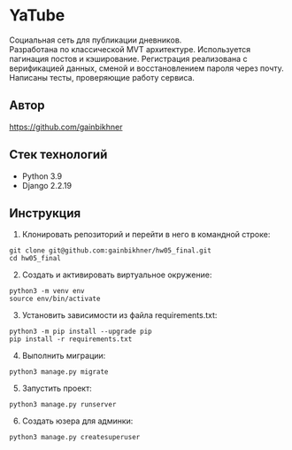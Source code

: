 # YaTube

Социальная сеть для публикации дневников.  
Разработана по классической MVT архитектуре. Используется пагинация постов и кэширование. Регистрация реализована с верификацией данных, сменой и восстановлением пароля через почту. Написаны тесты, проверяющие работу сервиса.

## Автор

https://github.com/gainbikhner

## Стек технологий

- Python 3.9
- Django 2.2.19

## Инструкция

1. Клонировать репозиторий и перейти в него в командной строке:

```
git clone git@github.com:gainbikhner/hw05_final.git
cd hw05_final
```

2. Cоздать и активировать виртуальное окружение:

```
python3 -m venv env
source env/bin/activate
```

3. Установить зависимости из файла requirements.txt:

```
python3 -m pip install --upgrade pip
pip install -r requirements.txt
```

4. Выполнить миграции:

```
python3 manage.py migrate
```

5. Запустить проект:

```
python3 manage.py runserver
```

6. Создать юзера для админки:

```
python3 manage.py createsuperuser
```
